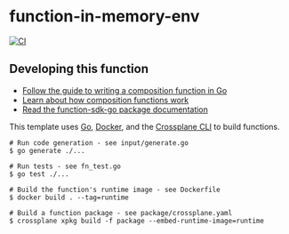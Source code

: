 # function-in-memory-env
[![CI](https://github.com/lewyg/function-in-memory-env/actions/workflows/ci.yml/badge.svg)](https://github.com/lewyg/function-in-memory-env/actions/workflows/ci.yml)

## Developing this function

* [Follow the guide to writing a composition function in Go][function guide]
* [Learn about how composition functions work][functions]
* [Read the function-sdk-go package documentation][package docs]

This template uses [Go][go], [Docker][docker], and the [Crossplane CLI][cli] to
build functions.

```shell
# Run code generation - see input/generate.go
$ go generate ./...

# Run tests - see fn_test.go
$ go test ./...

# Build the function's runtime image - see Dockerfile
$ docker build . --tag=runtime

# Build a function package - see package/crossplane.yaml
$ crossplane xpkg build -f package --embed-runtime-image=runtime
```

[functions]: https://docs.crossplane.io/latest/concepts/composition-functions
[go]: https://go.dev
[function guide]: https://docs.crossplane.io/knowledge-base/guides/write-a-composition-function-in-go
[package docs]: https://pkg.go.dev/github.com/crossplane/function-sdk-go
[docker]: https://www.docker.com
[cli]: https://docs.crossplane.io/latest/cli

